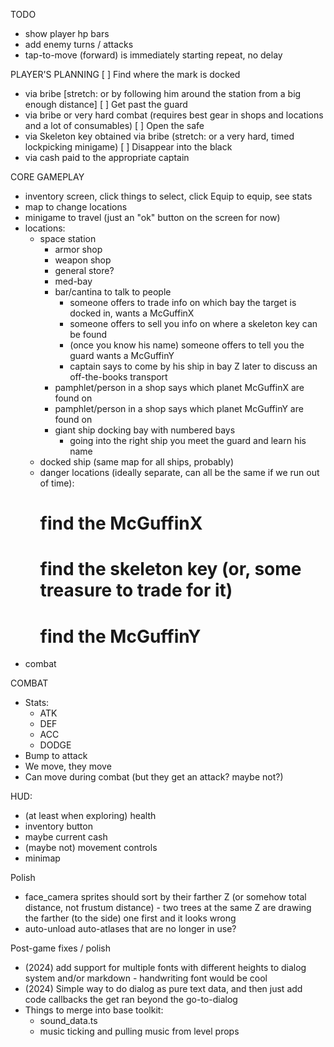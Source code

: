 TODO
* show player hp bars
* add enemy turns / attacks
* tap-to-move (forward) is immediately starting repeat, no delay

PLAYER'S PLANNING
[ ] Find where the mark is docked
  - via bribe [stretch: or by following him around the station from a big enough distance]
[ ] Get past the guard
  - via bribe or very hard combat (requires best gear in shops and locations and a lot of consumables)
[ ] Open the safe
  - via Skeleton key obtained via bribe (stretch: or a very hard, timed lockpicking minigame)
[ ] Disappear into the black
  - via cash paid to the appropriate captain

CORE GAMEPLAY
* inventory screen, click things to select, click Equip to equip, see stats
* map to change locations
* minigame to travel (just an "ok" button on the screen for now)
* locations:
  * space station
    * armor shop
    * weapon shop
    * general store?
    * med-bay
    * bar/cantina to talk to people
      * someone offers to trade info on which bay the target is docked in, wants a McGuffinX
      * someone offers to sell you info on where a skeleton key can be found
      * (once you know his name) someone offers to tell you the guard wants a McGuffinY
      * captain says to come by his ship in bay Z later to discuss an off-the-books transport
    * pamphlet/person in a shop says which planet McGuffinX are found on
    * pamphlet/person in a shop says which planet McGuffinY are found on
    * giant ship docking bay with numbered bays
      * going into the right ship you meet the guard and learn his name
  * docked ship (same map for all ships, probably)
  * danger locations (ideally separate, can all be the same if we run out of time):
    # find the McGuffinX
    # find the skeleton key (or, some treasure to trade for it)
    # find the McGuffinY
* combat

COMBAT
* Stats:
  * ATK
  * DEF
  * ACC
  * DODGE
* Bump to attack
* We move, they move
* Can move during combat (but they get an attack? maybe not?)

HUD:
* (at least when exploring) health
* inventory button
* maybe current cash
* (maybe not) movement controls
* minimap


Polish
* face_camera sprites should sort by their farther Z (or somehow total distance, not frustum distance) - two trees at the same Z are drawing the farther (to the side) one first and it looks wrong
* auto-unload auto-atlases that are no longer in use?

Post-game fixes / polish
* (2024) add support for multiple fonts with different heights to dialog system and/or markdown - handwriting font would be cool
* (2024) Simple way to do dialog as pure text data, and then just add code callbacks the get ran beyond the go-to-dialog
* Things to merge into base toolkit:
  * sound_data.ts
  * music ticking and pulling music from level props
